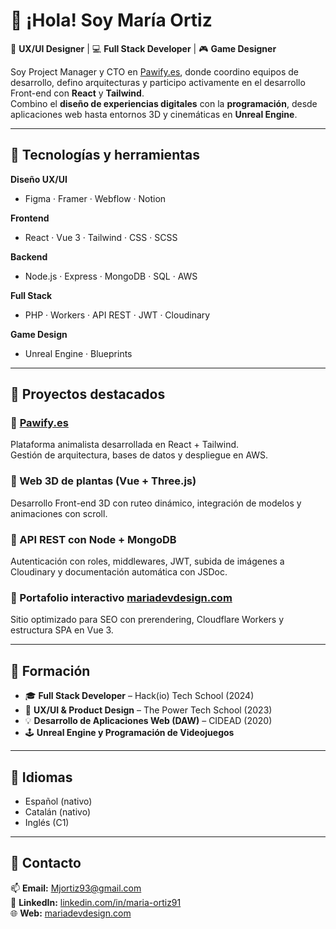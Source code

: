 # 👋 ¡Hola! Soy María Ortiz

🎨 **UX/UI Designer** | 💻 **Full Stack Developer** | 🎮 **Game Designer**

Soy Project Manager y CTO en [Pawify.es](https://pawify.es), donde coordino equipos de desarrollo, defino arquitecturas y participo activamente en el desarrollo Front-end con **React** y **Tailwind**.  
Combino el **diseño de experiencias digitales** con la **programación**, desde aplicaciones web hasta entornos 3D y cinemáticas en **Unreal Engine**.

---

## 🚀 Tecnologías y herramientas

**Diseño UX/UI**
- Figma · Framer · Webflow · Notion

**Frontend**
- React · Vue 3 · Tailwind · CSS · SCSS

**Backend**
- Node.js · Express · MongoDB · SQL · AWS

**Full Stack**
- PHP · Workers · API REST · JWT · Cloudinary

**Game Design**
- Unreal Engine · Blueprints

---

## 🧠 Proyectos destacados

### 🐾 [Pawify.es](https://pawify.es)
Plataforma animalista desarrollada en React + Tailwind.  
Gestión de arquitectura, bases de datos y despliegue en AWS.

### 🌱 Web 3D de plantas (Vue + Three.js)
Desarrollo Front-end 3D con ruteo dinámico, integración de modelos y animaciones con scroll.

### 🧩 API REST con Node + MongoDB
Autenticación con roles, middlewares, JWT, subida de imágenes a Cloudinary y documentación automática con JSDoc.

### 💎 Portafolio interactivo [mariadevdesign.com](https://mariadevdesign.com)
Sitio optimizado para SEO con prerendering, Cloudflare Workers y estructura SPA en Vue 3.

---

## 🧰 Formación

- 🎓 **Full Stack Developer** – Hack(io) Tech School (2024)  
- 🎨 **UX/UI & Product Design** – The Power Tech School (2023)  
- 💡 **Desarrollo de Aplicaciones Web (DAW)** – CIDEAD (2020)  
- 🕹️ **Unreal Engine y Programación de Videojuegos**

---

## 💬 Idiomas
- Español (nativo)
- Catalán (nativo)
- Inglés (C1)

---

## 🤝 Contacto
📫 **Email:** Mjortiz93@gmail.com  
🔗 **LinkedIn:** [linkedin.com/in/maria-ortiz91](https://linkedin.com/in/maria-ortiz91)  
🌐 **Web:** [mariadevdesign.com](https://mariadevdesign.com)
